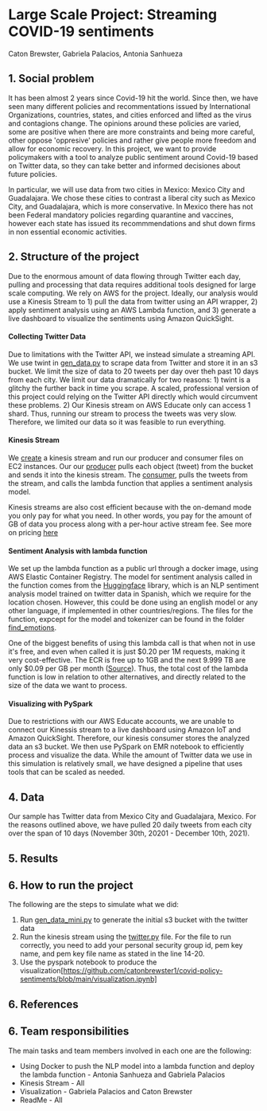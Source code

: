

# Large Scale Project: Streaming COVID-19 sentiments 
Caton Brewster, Gabriela Palacios, Antonia Sanhueza


## 1. Social problem

It has been almost 2 years since Covid-19 hit the world. Since then, we have seen many different policies and recommentations issued by International Organizations, countries, states, and cities enforced and lifted as the virus and contagions change. The opinions around these policies are varied, some are positive when there are more constraints and being more careful, other oppose 'oppresive' policies and rather give people more freedom and allow for economic recovery. In this project, we want to provide policymakers with a tool to analyze public sentiment around Covid-19 based on Twitter data, so they can take better and informed decisiones about future policies.  

In particular, we will use data from two cities in Mexico: Mexico City and Guadalajara. We chose these cities to contrast a liberal city such as Mexico City, and Guadalajara, which is more conservative. In Mexico there has not been Federal mandatory policies regarding quarantine and vaccines, however each state has issued its recommmendations and shut down firms in non essential economic activities.


## 2. Structure of the project

Due to the enormous amount of data flowing through Twitter each day, pulling and processing that data requires additional tools designed for large scale computing. We rely on AWS for the project. Ideally, our analysis would use a Kinesis Stream to 1) pull the data from twitter using an API wrapper, 2) apply sentiment analysis using an AWS Lambda function, and 3) generate a live dashboard to visualize the sentiments using Amazon QuickSight. 

#### Collecting Twitter Data
Due to limitations with the Twitter API, we instead simulate a streaming API. We use twint in [gen_data.py](https://github.com/catonbrewster1/covid-policy-sentiments/blob/main/gen_data_extended.py) to scrape data from Twitter and store it in an s3 bucket. We limit the size of data to 20 tweets per day over theh past 10 days from each city. We limit our data dramatically for two reasons: 1) twint is a glitchy the further back in time you scrape. A scaled, professional version of this project could relying on the Twitter API directly which would circumvent these problems. 2) Our Kinesis stream on AWS Educate only can access 1 shard. Thus, running our stream to process the tweets was very slow. Therefore, we limited our data so it was feasible to run everything. 

#### Kinesis Stream
We [create](https://github.com/catonbrewster1/covid-policy-sentiments/blob/main/twitter.py) a kinesis stream and run our producer and consumer files on EC2 instances. Our our [producer](https://github.com/catonbrewster1/covid-policy-sentiments/blob/main/twitter_producer.py) pulls each object (tweet) from the bucket and sends it into the kinesis stream. The [consumer](https://github.com/catonbrewster1/covid-policy-sentiments/blob/main/twitter_consumer.py), pulls the tweets from the stream, and calls the lambda function that applies a sentiment analysis model. 

Kinesis streams are also cost efficient because with the on-demand mode you only pay for what you need. In other words, you pay for the amount of GB of data you process along with a per-hour active stream fee. See more on pricing [here](https://aws.amazon.com/kinesis/data-streams/pricing/?nc=sn&loc=3) 

#### Sentiment Analysis with lambda function
We set up the lambda function as a public url through a docker image, using AWS Elastic Container Registry. The model for sentiment analysis called in the function comes from the [Huggingface](https://huggingface.co/daveni/twitter-xlm-roberta-emotion-es?text=hola) library, which is an NLP sentiment analysis model trained on twitter data in Spanish, which we require for the location chosen. However, this could be done using an english model or any other language, if implemented in other countries/regions.  The files for the function, expcept for the model and tokenizer can be found in the folder [find_emotions](https://github.com/catonbrewster1/covid-policy-sentiments/tree/main/find_emotions). 

One of the biggest benefits of using this lambda call is that when not in use it's free, and even when called it is just $0.20 per 1M requests, making it very cost-effective. The ECR is free up to 1GB and the next 9.999 TB are only $0.09 per GB per month ([Source](https://aws.amazon.com/ecr/pricing/)). Thus, the total cost of the lambda function is low in relation to other alternatives, and directly related to the size of the data we want to process.

#### Visualizing with PySpark
Due to restrictions with our AWS Educate accounts, we are unable to connect our Kinessis stream to a live dashboard using Amazon IoT and Amazon QuickSight. Therefore, our kinesis consumer stores the analyzed data an s3 bucket. We then use PySpark on EMR notebook to efficiently process and visualize the data. While the amount of Twitter data we use in this simulation is relatively small, we have designed a pipeline that uses tools that can be scaled as needed. 


## 4. Data

Our sample has Twitter data from Mexico City and Guadalajara, Mexico. For the reasons outlined above, we have pulled 20 daily tweets from each city over the span of 10 days (November 30th, 20201 - December 10th, 2021).


## 5. Results

## 6. How to run the project

The following are the steps to simulate what we did:
1) Run [gen_data_mini.py](https://github.com/catonbrewster1/covid-policy-sentiments/blob/main/gen_data_mini.py) to generate the initial s3 bucket with the twitter data
2) Run the kinesis stream using the [twitter.py](https://github.com/catonbrewster1/covid-policy-sentiments/blob/main/twitter.py) file. For the file to run correctly, you need to add your personal security group id, pem key name, and pem key file name as stated in the line 14-20.
3) Use the pyspark notebook to produce the visualization[https://github.com/catonbrewster1/covid-policy-sentiments/blob/main/visualization.ipynb]

## 6. References


## 6. Team responsibilities

The main tasks and team members involved in each one are the following:

- Using Docker to push the NLP model into a lambda function and deploy the lambda function - Antonia Sanhueza and Gabriela Palacios
- Kinesis Stream - All
- Visualization - Gabriela Palacios and Caton Brewster
- ReadMe - All